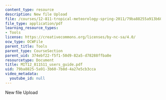 ```yaml
---
content_type: resource
description: New file Upload
file: /courses/12-811-tropical-meteorology-spring-2011/79ba88255a913b607b8d4a27e5cb3cca_MIT12_811S11_users_guide.pdf
file_type: application/pdf
learning_resource_types:
- Tools
license: https://creativecommons.org/licenses/by-nc-sa/4.0/
ocw_type: OCWFile
parent_title: Tools
parent_type: CourseSection
parent_uid: 374ebf22-f5f1-50d9-82a5-d78288ffba8e
resourcetype: Document
title: MIT12_811S11_users_guide.pdf
uid: 79ba8825-5a91-3b60-7b8d-4a27e5cb3cca
video_metadata:
  youtube_id: null
---
```

New file Upload